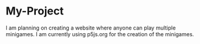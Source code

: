 # My-Project
I am planning on creating a website where anyone can play multiple minigames. I am currently using p5js.org for the creation of the minigames.
